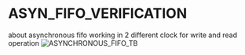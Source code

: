 # ASYN_FIFO_VERIFICATION
about asynchronous fifo working in 2 different clock for write and read operation 
![ASYNCHRONOUS_FIFO_TB](![ASYNCHRONOUS_FIFO_TB](https://github.com/user-attachments/assets/92862930-0d59-41df-8b80-0dd7aaef969d))
